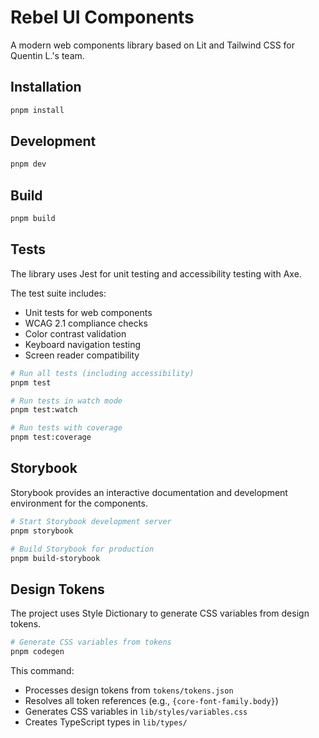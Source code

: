# Rebel UI Components

A modern web components library based on Lit and Tailwind CSS for Quentin L.'s team.

## Installation

```bash
pnpm install
```

## Development

```bash
pnpm dev
```

## Build

```bash
pnpm build
```

## Tests

The library uses Jest for unit testing and accessibility testing with Axe.

The test suite includes:

- Unit tests for web components
- WCAG 2.1 compliance checks
- Color contrast validation
- Keyboard navigation testing
- Screen reader compatibility

```bash
# Run all tests (including accessibility)
pnpm test

# Run tests in watch mode
pnpm test:watch

# Run tests with coverage
pnpm test:coverage
```

## Storybook

Storybook provides an interactive documentation and development environment for the components.

```bash
# Start Storybook development server
pnpm storybook

# Build Storybook for production
pnpm build-storybook
```

## Design Tokens

The project uses Style Dictionary to generate CSS variables from design tokens.

```bash
# Generate CSS variables from tokens
pnpm codegen
```

This command:

- Processes design tokens from `tokens/tokens.json`
- Resolves all token references (e.g., `{core-font-family.body}`)
- Generates CSS variables in `lib/styles/variables.css`
- Creates TypeScript types in `lib/types/`
